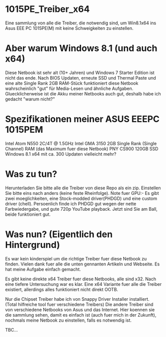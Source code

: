 # 1015PE_Treiber_x64
Eine sammlung von alle die Treiber, die notwendig sind, um Win8.1x64 ins Asus EEE PC 1015PE(M) mit keine Schweigkeiten zu einstellen.

# Aber warum Windows 8.1 (und auch x64)
Diese Netbook ist sehr alt (10+ Jahren) und Windows 7 Starter Edition ist nicht das ende. Nach BIOS Updaten, erneute SSD und Thermal Paste und eine alte Single Rank 2GB RAM-Stück funktioniert diese Netbook wahrscheinlich "gut" für Media-Lesen und ähnliche Aufgaben. Gluecklicherweise ist die Akku meiner Netbooks auch gut, deshalb habe ich gedacht "warum nicht?"  

# Spezifikationen meiner ASUS EEEPC 1015PEM
Intel Atom N550 2C/4T @ 1.5GHz 
Intel GMA 3150 
2GB Single Rank (Single Channel) RAM (das Maximum fuer diese Netbook) 
PNY CS900 120GB SSD 
Windows 8.1 x64 mit ca. 300 Updaten 
vielleicht mehr? 

# Was zu tun?
Herunterladen Sie bitte alle die Treiber von diese Repo als ein zip.
Einstellen Sie bitte eins nach anders (keine feste Rheinfolge).
  Note fuer GPU:-
Es gibt zwei moeglichkeiten, eine Stock-modded driver(PHDGD) und eine custom driver (chell).
Persoenlich finde ich PHDGD gut wegen der nette Farbwiedergabe, und gute 720p YouTube playback. 
Jetzt sind Sie am Ball, beide funktioniert gut.  

# Was nun? (Eigentlich den Hintergrund)
Es war kein kinderspiel um die richtige Treiber fuer diese Netbook zu finden. 
Vielen dank fuer alle die unten gennanten Artikeln und Webseite. Es hat meine Aufgabe einfach gemacht.

Es gibt keine direkte x64 Treiber fuer diese Netbooks, alle sind x32. Nach eine tiefere Untersuchung war es klar. Eine x64 Variante fuer alle die Treiber existiert, allerdings alles funktioniert nicht direkt OOTB.

Nur die Chipset Treiber habe ich von Snappy Driver Installer installiert. (Total hilfreiche tool fuer verschiedene Treibers)
Die andere Treiber sind von verschiedene Netbooks von Asus und das Internet.
Hier koennen sie die sammlung sehen, damit es einfach ist (auch fuer mich in der Zukunft), nochmals meine Netbook zu einstellen, falls es notwendig ist.

TBC...
